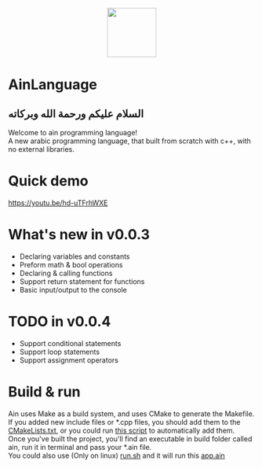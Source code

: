 <p align="center">
<img src="https://github.com/sherifnasser/AinLanguage/assets/67873165/758c9fe3-f9fe-405f-8369-c340cf21153d" width="100" height="100">
 </p>

# AinLanguage
السلام عليكم ورحمة الله وبركاته
---

Welcome to ain programming language!  
A new arabic programming language, that built from scratch with c++, with no external libraries.
# Quick demo
https://youtu.be/hd-uTFrhWXE
# What's new in v0.0.3
* Declaring variables and constants
* Preform math & bool operations
* Declaring & calling functions
* Support return statement for functions
* Basic input/output to the console
# TODO in v0.0.4
- Support conditional statements
- Support loop statements
- Support assignment operators
# Build & run
Ain uses Make as a build system, and uses CMake to generate the Makefile.  
If you added new include files or *.cpp files, you should add them to the [CMakeLists.txt](https://github.com/sherifnasser/AinLanguage/blob/main/CMakeLists.txt),
or you could run [this script](https://github.com/sherifnasser/AinLanguage/blob/main/files_cmake.cpp) to automatically add them.  
Once you've built the project, you'll find an executable in build folder called ain, run it in terminal and pass your *.ain file.  
You could also use (Only on linux) [run.sh](https://github.com/sherifnasser/AinLanguage/blob/main/run.sh)
and it will run this [app.ain](https://github.com/sherifnasser/AinLanguage/blob/main/src/app.ain)
